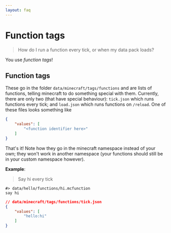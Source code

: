 ```yaml
---
layout: faq
---
```

# Function tags

> How do I run a function every tick, or when my data pack loads?

You use *function tags*!

## Function tags
These go in the folder `data/minecraft/tags/functions` and are lists of functions, telling minecraft to do something special with them. Currently, there are only two (that have special behaviour): `tick.json` which runs functions every tick; and `load.json` which runs functions on `/reload`. One of these files looks something like

```json
{
    "values": [
        "<function identifier here>"
    ]
}
```

That's it! Note how they go in the minecraft namespace instead of your own; they won't work in another namespace (your functions should still be in your custom namespace however).

**Example**:
> Say hi every tick

```
#> data/hello/functions/hi.mcfunction
say hi
```
```json
// data/minecraft/tags/functions/tick.json
{
    "values": [
        "hello:hi"
    ]
}
```